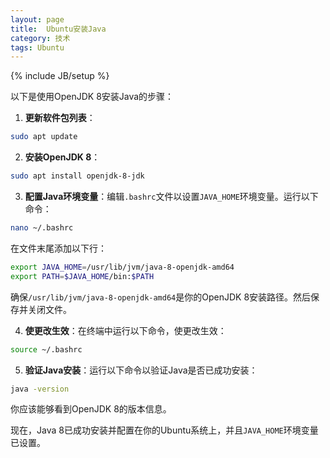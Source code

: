 ```yaml
---
layout: page
title:  Ubuntu安装Java
category: 技术
tags: Ubuntu
---
```

{% include JB/setup %}

以下是使用OpenJDK 8安装Java的步骤：

1. **更新软件包列表**：

```bash
sudo apt update
```

2. **安装OpenJDK 8**：

```bash
sudo apt install openjdk-8-jdk
```

3. **配置Java环境变量**：编辑`.bashrc`文件以设置`JAVA_HOME`环境变量。运行以下命令：

```bash
nano ~/.bashrc
```

在文件末尾添加以下行：

```bash
export JAVA_HOME=/usr/lib/jvm/java-8-openjdk-amd64
export PATH=$JAVA_HOME/bin:$PATH
```

确保`/usr/lib/jvm/java-8-openjdk-amd64`是你的OpenJDK 8安装路径。然后保存并关闭文件。

4. **使更改生效**：在终端中运行以下命令，使更改生效：

```bash
source ~/.bashrc
```

5. **验证Java安装**：运行以下命令以验证Java是否已成功安装：

```bash
java -version
```

你应该能够看到OpenJDK 8的版本信息。

现在，Java 8已成功安装并配置在你的Ubuntu系统上，并且`JAVA_HOME`环境变量已设置。
